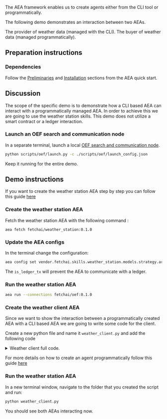 The AEA framework enables us to create agents either from the CLI tool or programmatically.

The following demo demonstrates an interaction between two AEAs.

The provider of weather data (managed with the CLI).
The buyer of weather data (managed programmatically).

## Preparation instructions

### Dependencies

Follow the <a href="../quickstart/#preliminaries">Preliminaries</a> and <a href="../quickstart/#installation">Installation</a> sections from the AEA quick start.

## Discussion

The scope of the specific demo is to demonstrate how a CLI based AEA can interact with a programmatically managed AEA. In order 
to achieve this we are going to use the weather station skills. 
This demo does not utilize a smart contract or a ledger interaction. 

### Launch an OEF search and communication node

In a separate terminal, launch a local [OEF search and communication node](../oef-ledger).
``` bash
python scripts/oef/launch.py -c ./scripts/oef/launch_config.json
```

Keep it running for the entire demo.

## Demo instructions

If you want to create the weather station AEA step by step you can follow this guide <a href='/weather-skills/'>here</a>

### Create the weather station AEA

Fetch the weather station AEA with the following command :

`aea fetch fetchai/weather_station:0.1.0`

### Update the AEA configs

In the terminal change the configuration:
```bash
aea config set vendor.fetchai.skills.weather_station.models.strategy.args.is_ledger_tx False --type bool
```
The `is_ledger_tx` will prevent the AEA to communicate with a ledger.

### Run the weather station AEA
```bash
aea run --connections fetchai/oef:0.1.0
```

### Create the weather client AEA

Since we want to show the interaction between a programmatically created AEA with a CLI based AEA we are going to write some code for the client.

Create a new python file and name it `weather_client.py` and add the following code

<details><summary>Weather client full code.</summary>

``` python
import logging
import os
import time
from threading import Thread
from typing import cast

from aea import AEA_DIR
from aea.aea import AEA
from aea.crypto.fetchai import FETCHAI
from aea.crypto.helpers import FETCHAI_PRIVATE_KEY_FILE, _create_fetchai_private_key
from aea.crypto.ledger_apis import LedgerApis
from aea.crypto.wallet import Wallet
from aea.identity.base import Identity
from aea.protocols.base import Protocol
from aea.registries.base import Resources
from aea.skills.base import Skill

from packages.fetchai.connections.oef.connection import OEFConnection
from packages.fetchai.skills.weather_client.strategy import Strategy

HOST = "127.0.0.1"
PORT = 10000
ROOT_DIR = os.getcwd()

logger = logging.getLogger("aea")
logging.basicConfig(level=logging.INFO)


def run():
    # Create a private key
    _create_fetchai_private_key()

    # Set up the wallet, identity, oef connection, ledger and (empty) resources
    wallet = Wallet({FETCHAI: FETCHAI_PRIVATE_KEY_FILE})
    identity = Identity("my_aea", address=wallet.addresses.get(FETCHAI))
    oef_connection = OEFConnection(
        address=identity.address, oef_addr=HOST, oef_port=PORT
    )
    ledger_apis = LedgerApis({}, FETCHAI)
    resources = Resources()

    # create the AEA
    my_aea = AEA(
        identity, [oef_connection], wallet, ledger_apis, resources,  # stub_connection,
    )

    # Add the default protocol (which is part of the AEA distribution)
    default_protocol = Protocol.from_dir(os.path.join(AEA_DIR, "protocols", "default"))
    resources.add_protocol(default_protocol)

    # Add the oef protocol (which is a package)
    oef_protocol = Protocol.from_dir(
        os.path.join(os.getcwd(), "packages", "fetchai", "protocols", "oef_search",)
    )
    resources.add_protocol(oef_protocol)

    # Add the fipa protocol (which is a package)
    fipa_protocol = Protocol.from_dir(
        os.path.join(os.getcwd(), "packages", "fetchai", "protocols", "fipa",)
    )
    resources.add_protocol(fipa_protocol)

    # Add the error and weather_station skills
    error_skill = Skill.from_dir(
        os.path.join(AEA_DIR, "skills", "error"), my_aea.context
    )
    weather_skill = Skill.from_dir(
        os.path.join(ROOT_DIR, "packages", "fetchai", "skills", "weather_client"),
        my_aea.context,
    )

    strategy = cast(Strategy, weather_skill.models.get("strategy"))
    strategy.is_ledger_tx = False
    strategy.max_buyer_tx_fee = 100
    strategy.max_row_price = 40

    for skill in [error_skill, weather_skill]:
        resources.add_skill(skill)

    # Set the AEA running in a different thread
    try:
        logger.info("STARTING AEA NOW!")
        t = Thread(target=my_aea.start)
        t.start()

        # Let it run long enough to interact with the weather station
        time.sleep(25)
    finally:
        # Shut down the AEA
        logger.info("STOPPING AEA NOW!")
        my_aea.stop()
        t.join()


if __name__ == "__main__":
    run()
```
</details>

For more details on how to create an agent programmatically follow this guide <a href='/build-aea-programmatically/'>here</a>

### Run the weather station AEA

In a new terminal window, navigate to the folder that you created the script and run:
``` bash
python weather_client.py
```

You should see both AEAs interacting now.
